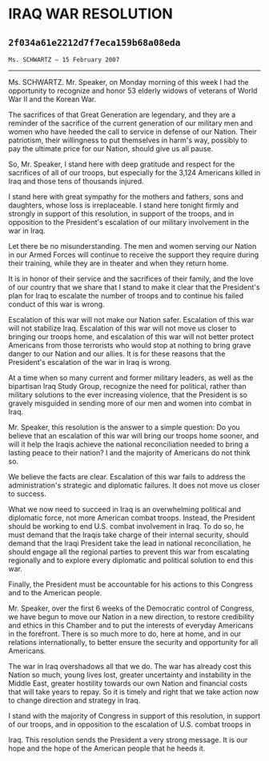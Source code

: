 # IRAQ WAR RESOLUTION
## `2f034a61e2212d7f7eca159b68a08eda`
`Ms. SCHWARTZ — 15 February 2007`

---


Ms. SCHWARTZ. Mr. Speaker, on Monday morning of this week I had the 
opportunity to recognize and honor 53 elderly widows of veterans of 
World War II and the Korean War.

The sacrifices of that Great Generation are legendary, and they are a 
reminder of the sacrifice of the current generation of our military men 
and women who have heeded the call to service in defense of our Nation. 
Their patriotism, their willingness to put themselves in harm's way, 
possibly to pay the ultimate price for our Nation, should give us all 
pause.

So, Mr. Speaker, I stand here with deep gratitude and respect for the 
sacrifices of all of our troops, but especially for the 3,124 Americans 
killed in Iraq and those tens of thousands injured.

I stand here with great sympathy for the mothers and fathers, sons 
and daughters, whose loss is irreplaceable. I stand here tonight firmly 
and strongly in support of this resolution, in support of the troops, 
and in opposition to the President's escalation of our military 
involvement in the war in Iraq.



Let there be no misunderstanding. The men and women serving our 
Nation in our Armed Forces will continue to receive the support they 
require during their training, while they are in theater and when they 
return home.

It is in honor of their service and the sacrifices of their family, 
and the love of our country that we share that I stand to make it clear 
that the President's plan for Iraq to escalate the number of troops and 
to continue his failed conduct of this war is wrong.

Escalation of this war will not make our Nation safer. Escalation of 
this war will not stabilize Iraq. Escalation of this war will not move 
us closer to bringing our troops home, and escalation of this war will 
not better protect Americans from those terrorists who would stop at 
nothing to bring grave danger to our Nation and our allies. It is for 
these reasons that the President's escalation of the war in Iraq is 
wrong.

At a time when so many current and former military leaders, as well 
as the bipartisan Iraq Study Group, recognize the need for political, 
rather than military solutions to the ever increasing violence, that 
the President is so gravely misguided in sending more of our men and 
women into combat in Iraq.

Mr. Speaker, this resolution is the answer to a simple question: Do 
you believe that an escalation of this war will bring our troops home 
sooner, and will it help the Iraqis achieve the national reconciliation 
needed to bring a lasting peace to their nation? I and the majority of 
Americans do not think so.

We believe the facts are clear. Escalation of this war fails to 
address the administration's strategic and diplomatic failures. It does 
not move us closer to success.

What we now need to succeed in Iraq is an overwhelming political and 
diplomatic force, not more American combat troops. Instead, the 
President should be working to end U.S. combat involvement in Iraq. To 
do so, he must demand that the Iraqis take charge of their internal 
security, should demand that the Iraqi President take the lead in 
national reconciliation, he should engage all the regional parties to 
prevent this war from escalating regionally and to explore every 
diplomatic and political solution to end this war.

Finally, the President must be accountable for his actions to this 
Congress and to the American people.

Mr. Speaker, over the first 6 weeks of the Democratic control of 
Congress, we have begun to move our Nation in a new direction, to 
restore credibility and ethics in this Chamber and to put the interests 
of everyday Americans in the forefront. There is so much more to do, 
here at home, and in our relations internationally, to better ensure 
the security and opportunity for all Americans.

The war in Iraq overshadows all that we do. The war has already cost 
this Nation so much, young lives lost, greater uncertainty and 
instability in the Middle East, greater hostility towards our own 
Nation and financial costs that will take years to repay. So it is 
timely and right that we take action now to change direction and 
strategy in Iraq.

I stand with the majority of Congress in support of this resolution, 
in support of our troops, and in opposition to the escalation of U.S. 
combat troops in


Iraq. This resolution sends the President a very strong message. It is 
our hope and the hope of the American people that he heeds it.